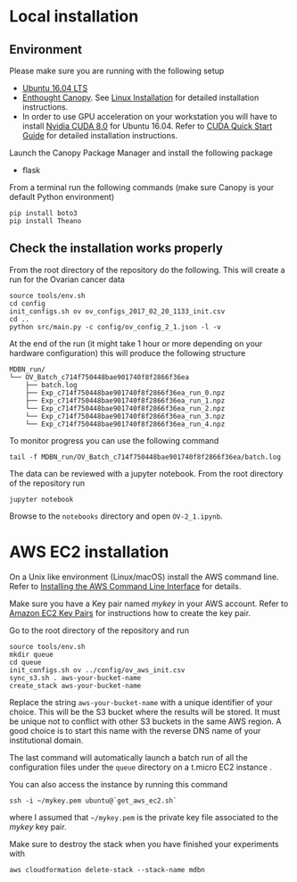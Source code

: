 # Local installation

## Environment

Please make sure you are running with the following setup
* [Ubuntu 16.04 LTS](http://releases.ubuntu.com/16.04/)
* [Enthought Canopy](https://www.enthought.com/products/canopy/).
See [Linux Installation](http://docs.enthought.com/canopy/quick-start/install_linux.html)
for detailed installation instructions.
* In order to use GPU acceleration on your workstation you will have to install
[Nvidia CUDA 8.0](https://developer.nvidia.com/cuda-downloads) for Ubuntu 16.04.
Refer to [CUDA Quick Start Guide](http://developer.download.nvidia.com/compute/cuda/8.0/secure/Prod2/docs/sidebar/CUDA_Quick_Start_Guide.pdf) 
for detailed installation instructions.

Launch the Canopy Package Manager and install the following package
* flask

From a terminal run the following commands (make sure Canopy is your default
Python environment)

    pip install boto3
    pip install Theano

## Check the installation works properly

From the root directory of the repository do the following.
This will create a run for the Ovarian cancer data

    source tools/env.sh
    cd config
    init_configs.sh ov ov_configs_2017_02_20_1133_init.csv
    cd ..
    python src/main.py -c config/ov_config_2_1.json -l -v
    
At the end of the run (it might take 1 hour or more depending on your hardware
configuration) this will produce the following structure

    MDBN_run/
    └── OV_Batch_c714f750448bae901740f8f2866f36ea
        ├── batch.log
        ├── Exp_c714f750448bae901740f8f2866f36ea_run_0.npz
        ├── Exp_c714f750448bae901740f8f2866f36ea_run_1.npz
        └── Exp_c714f750448bae901740f8f2866f36ea_run_2.npz
        └── Exp_c714f750448bae901740f8f2866f36ea_run_3.npz
        └── Exp_c714f750448bae901740f8f2866f36ea_run_4.npz

To monitor progress you can use the following command

    tail -f MDBN_run/OV_Batch_c714f750448bae901740f8f2866f36ea/batch.log
    
The data can be reviewed with a jupyter notebook. From the root directory of
the repository run

    jupyter notebook
    
Browse to the `notebooks` directory and open `OV-2_1.ipynb`.
    
# AWS EC2 installation

On a Unix like environment (Linux/macOS) install the AWS command line.
Refer to [Installing the AWS Command Line Interface](http://docs.aws.amazon.com/cli/latest/userguide/installing.html)
for details.

Make sure you have a Key pair named _mykey_ in your AWS account. Refer to
[Amazon EC2 Key Pairs](http://docs.aws.amazon.com/AWSEC2/latest/UserGuide/ec2-key-pairs.html)
for instructions how to create the key pair.

Go to the root directory of the repository and run

    source tools/env.sh
    mkdir queue
    cd queue
    init_configs.sh ov ../config/ov_aws_init.csv
    sync_s3.sh . aws-your-bucket-name
    create_stack aws-your-bucket-name
    
Replace the string `aws-your-bucket-name` with a unique identifier of your choice.
This will be the S3 bucket where the results will be stored. It must be unique not to
conflict with other S3 buckets in the same AWS region. A good choice is to start this name
with the reverse DNS name of your institutional domain.

The last command will automatically launch a batch run of all the configuration
files under the `queue` directory on a t.micro EC2 instance .

You can also access the instance by running this command

    ssh -i ~/mykey.pem ubuntu@`get_aws_ec2.sh`

where I assumed that `~/mykey.pem` is the private key file associated to the
_mykey_ key pair.

Make sure to destroy the stack when you have finished your experiments with

    aws cloudformation delete-stack --stack-name mdbn

